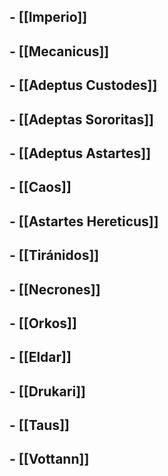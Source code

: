 ## - [[Imperio]]
## - [[Mecanicus]]
## - [[Adeptus Custodes]]
## - [[Adeptas Sororitas]]
## - [[Adeptus Astartes]]
## - [[Caos]]
## - [[Astartes Hereticus]]
## - [[Tiránidos]]
## - [[Necrones]]
## - [[Orkos]]
## - [[Eldar]]
## - [[Drukari]]
## - [[Taus]]
## - [[Vottann]]

